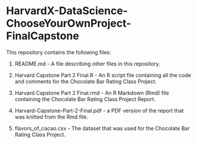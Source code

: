 # HarvardX-DataScience-ChooseYourOwnProject-FinalCapstone

This repository contains the following files:

1. README.md - A file describing other files in this repository.

2. Harvard Capstone Part 2 Final.R - An R script file containing all the code and comments for the Chocolate Bar Rating Class Project.

3. Harvard Capstone Part 2 Final.rmd - An R Markdown (Rmd) file containing the Chocolate Bar Rating Class Project Report.

4. Harvard-Capstone-Part-2-Final.pdf - a PDF version of the report that was knitted from the Rmd file. 

5. flavors_of_cacao.csv - The dataset that was used for the Chocolate Bar Rating Class Project.
